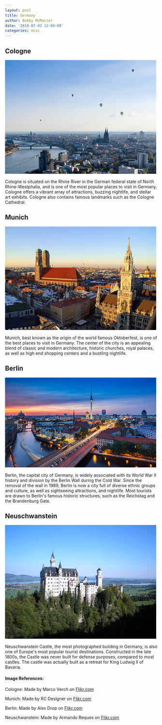 ```yaml
---
layout: post
title: Germany
author: Bobby McMaster
date: '2018-07-03 12:00:00'
categories: misc
---
```

## Cologne
![Cologne](/assets/Cologne.jpg)

Cologne is situated on the Rhine River in the German federal state of North Rhine-Westphalia, and is one of the most popular places to visit in Germany.
Cologne offers a vibrant array of attractions, buzzing nightlife, and stellar art exhibits. Cologne also contains famous landmarks such as the Cologne Cathedral.  

##  Munich
![Munich](/assets/Munich.jpg)

Munich, best known as the origin of the world famous Oktoberfest, is one of the best places to visit in Germany. The center of the city is an appealing blend of classic and modern architecture, historic churches, royal palaces, as well as
high end shopping centers and a bustling nightlife.

## Berlin
![Berlin](/assets/Berlin.jpg)

Berlin, the capital city of Germany, is widely associated with its World War II
history and division by the Berlin Wall during the Cold War. Since the removal of the wall in 1989, Berlin is now a city full of diverse ethnic groups and culture, as well as sightseeing attractions, and nightlife. Most tourists are drawn to Berlin's famous historic structures, such as the Reichstag and the Brandenburg Gate.

## Neuschwanstein
![Castle](/assets/Castle.jpg)

Neuschwanstein Castle, the most photographed building in Germany, is also one of Europe's most popular tourist destinations. Constructed in the late 1800s, the Castle was never built for defense purposes, compared to most castles. The castle was actually built as a retreat for King Ludwig II of Bavaria.

#### Image References:
Cologne: Made by Marco Verch on [Flikr.com](https://www.flickr.com/photos/30478819@N08/33427270350/in/photolist-SVRuTq-cuCpMd-fFE9CW-fFny5F-ctQDff-2d2UWQ3-j8c7sM-ctQFxW-7QHiGq-ctRWBh-j8etBL-P7Xng3-ctQAdS-cuwdu9-cuvuvL-2dkyz8Q-p6m7MC-wXKkuM-B8E1z9-pKKhRL-uJmHZP-sfd1Je-shT6KU-pFbhot-sjsJM6-w5QLeK-pKwSf2-zy8FBP-2bmGZAn-P5K9FP-23CGWCK-rqbRg5-tumDfo-poJX6Z-pKLGna-2a2orBf-r6vec6-WvnttF-AE5LH3-pKBgQ7-EpkKA7-pKH3mi-x83P8H-psZaxQ-tVFecH-oNJnpa-xu7boQ-wAt9Fy-AkLRC9-GenkrZ)

Munich: Made by RC Designer on [Flikr.com](https://www.flickr.com/photos/rcdesigner/4285731039/in/photolist-7wHuwt-5pNCFK-keWgKc-2a9fgP8-9RM6R-aqR6fN-nDgeiR-jBhpbP-Chjxeq-UsoAHc-pmwdxs-21mHp7r-SBDbVQ-nDgdbF-fGD2P6-jHuVTD-fcbGf6-ncZrN-iTbjo-vSZfkT-zVek-5ksyq9-dhdL64-osTrDv-oUHtoj-pFUqqg-cMDJxw-9eSk99-72RSVm-22SpxjY-kZkyE-7aEQQ6-8pcJWF-ga7TzS-8YxD1E-pnHo5E-nz1RYw-dE4Nax-gAhFC-j4GQEt-N7PewE-dnRyiR-raAW1M-2cZeEHy-2QC5Ea-LufUXn-qctBK7-2Haih-c1cDTh-gZNpmE)

Berlin: Made by Alex Drop on [Flikr.com](https://www.flickr.com/photos/alexdrop/27214951679/in/photolist-HsTJYP-65TqTG-HomfLT-2aYYpLJ-nz9frL-nTutEE-6XFPw7-pU4qKP-So4UPh-qbjJok-ycHeMu-9JtfX4-gyu9CD-9xXx8K-dqRowP-AMqNNE-4BreNE-9EVuLP-9y4baE-6DxSKm-ZDTc8B-x6VmH1-8CEEr9-9MHjmQ-Yhknzr-9zLmJE-8shaiM-3cz7ye-x88368-2NNZCd-9yitqv-tZxx6a-DmoUqH-DNqrWs-22j1ve3-oVMd5V-4UEJWX-27z7zv6-pU4si8-qJwm7s-YZ36io-65EuTj-mF3TC-njLLnq-RhLn79-SCRaxA-ahZC6S-mF3LH-8XiFvz-Duf4eT)

Neuschwanstein: Made by Armando Reques on [Flikr.com](https://www.flickr.com/photos/cientificoloco88/2785177040/in/photolist-5f7L6N-aCRv5P-aCRuTn-51Xccq-51SXTt-51SXxK-aFumi4-51Xcg1-51XcpG-aFum7n-aCRvhR-51SXnt-vBbHE-51XcS5-aCRu36-51Xczh-3o1pym-51SXre-4kvMxP-4eeWnq-2aJqGDR-51XcLy-b6b2xp-bi9Y3z-8ka5ik-8kdfYm-b2nkY-46qpJX-4tUUXo-8ka4FB-dbjBvQ-b2nkT-8kdgL1-51XcGY-bDr4TC-8kdgiN-bi9U5H-78xqZD-ek8NVM-pudPkg-2aJqG3k-WGLwdX-5NRaRF-sLVq95-5dE7P-b2nkZ-8ka5nt-5uz5wt-2aJqFV6-dbjFZG)
